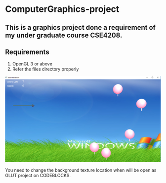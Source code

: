 # ComputerGraphics-project

## This is a graphics project done a requirement of my under graduate course CSE4208. 
## Requirements
1. OpenGL 3 or above
2. Refer the files directory properly

![alt text](https://github.com/RubelAhmed57/ComputerGraphics-project/blob/master/Mlg2Idy%20-%20Imgur.png "Game running")




You need to change the background texture location when will be open as GLUT project on CODEBLOCKS.
